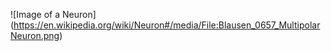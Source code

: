 ![Image of a Neuron] (https://en.wikipedia.org/wiki/Neuron#/media/File:Blausen_0657_MultipolarNeuron.png)
